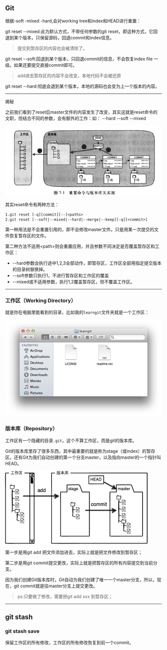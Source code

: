 ## Git

根据-soft -mixed -hard,会对working tree和index和HEAD进行重置：

git reset --mixed:此为默认方式，不带任何参数的git reset，即这种方式，它回退到某个版本，只保留源码，回退commit和index信息。

> 提交到暂存区的内容也会被清除了。

git reset --soft:回退到某个版本，只回退commit的信息，不会恢复index file 一级。如果还要提交直接commit即可。

> add进去暂存区的内容不会改变，本地代码不会被还原

git reset --hard:彻底会退到某个版本，本地的源码也会变为上一个版本的内容。


----
揭秘

之前我们看到了reset后master文件的内容发生了改变，其实这就是reset命令的文职，但结合不同的参数，会有额外的工作：如： --hard --soft --mixed 


 ![重置命令与版本库关系图](https://github.com/695954085/biji-note-/blob/master/res/git_reset_introduction.png?raw=true)


其实reset命令有两种方法：

	1.git reset [-q][commit][--]<paths>
	2.git reset [--soft|--mixed|--hard|--merge|--keep][-q][<commit>]

第一种用法是不会重置引用的，即不会修改master文件。只是用某一次提交的文件恢复暂存区的文件。

第二种方法不适用&lt;path&gt;则会重置应用，并且参数不同决定是否覆盖暂存区和工作区：

- --hard参数会执行途中1,2,3全部动作，即暂存区，工作区全部用指定提交版本的目录树替换掉。
- --soft参数只执行1，不进行暂存区和工作区的覆盖
- --mixed或不适用参数，执行1,2覆盖暂存区，但不覆盖工作区。



----------
### 工作区（Working Directory）

就是你在电脑里能看到的目录，比如我的<code>learngit</code>文件夹就是一个工作区：

![](https://github.com/695954085/biji-note-/blob/master/res/WorkingDirectory_learngit.png?raw=true)

### 版本库（Repository）

工作区有一个隐藏的目录<code>.git</code>，这个不算工作区，而是git的版本库。

Git的版本库里存了很多东西，其中最重要的就是称为stage（或index）的暂存区。还有Git为我们自动创建的第一个分支master，以及指向master的一个指针叫HEAD。

![](https://github.com/695954085/biji-note-/blob/master/res/index_learngit.jpg?raw=true)

第一步是用git add 把文件添加进去，实际上就是把文件修改到暂存区；

第二步是用git commit提交更改，实际上就是把暂存区的所有内容提交到当前分支。

因为我们创建Git版本库时，Git自动为我们创建了唯一一个master分支，所以，现在，git commit就是往master分支上提交更改。

> ps:只要做了修改，需要把git add xxx 到暂存区；

----------

## git stash

### git stash save

保留工作区的所有修改，工作区的所有修改恢复到前一个commit。